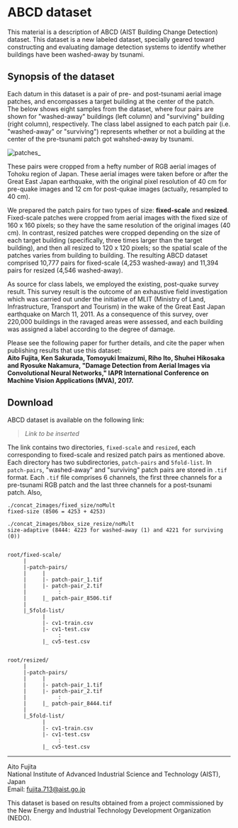 # ABCD dataset

This material is a description of ABCD (AIST Building Change Detection) dataset.
This dataset is a new labeled dataset, specially geared toward constructing and evaluating damage detection systems to identify whether buildings have been washed-away by tsunami.


## Synopsis of the dataset
Each datum in this dataset is a pair of pre- and post-tsunami aerial image patches, and encompasses a target building at the center of the patch.   
The below shows eight samples from the dataset, where four pairs are shown for "washed-away" buildings (left column) and "surviving" building (right column), respectively. The class label assigned to each patch pair (i.e. "washed-away" or "surviving") represents whether or not a building at the center of the pre-tsunami patch got wahshed-away by tsunami. 

![patches_](https://user-images.githubusercontent.com/13417696/27384118-b5539e1e-56c8-11e7-9c0c-7d06b899763f.png)

These pairs were cropped from a hefty number of RGB aerial images of Tohoku region of Japan. These aerial images were taken before or after the Great East Japan earthquake, with the original pixel resolution of 40 cm for pre-quake images and 12 cm for post-qukae images (actually, resampled to 40 cm).

We prepared the patch pairs for two types of size: **fixed-scale** and **resized**. Fixed-scale patches were cropped from aerial images with the fixed size of 160 x 160 pixels; so they have the same resolution of the original images (40 cm). In contrast, resized patches  were cropped depending on the size of each target building (specifically, three times larger than the target building), and then all resized to 120 x 120 pixels; so the spatial scale of the patches varies from building to building.
The resulting ABCD dataset comprised 10,777 pairs for fixed-scale (4,253 washed-away) and 11,394 pairs for resized (4,546 washed-away). 

As source for class labels, we employed the existing, post-quake survey result. This survey result is the outcome of an exhaustive
field investigation which was carried out under the initiative of MLIT (Ministry of Land, Infrastructure, Transport and Tourism) in the wake of the Great East Japan earthquake on March 11, 2011. As a consequence of this survey, over 220,000 buildings in the ravaged areas were assessed, and each building was assigned a label according to the degree of damage.


Please see the following paper for further details, and cite the paper when publishing results that use this dataset:  
**Aito Fujita, Ken Sakurada, Tomoyuki Imaizumi, Riho Ito, Shuhei Hikosaka and Ryosuke Nakamura, "Damage Detection from Aerial Images
via Convolutional Neural Networks," IAPR International Conference on Machine Vision Applications (MVA), 2017.**


## Download

ABCD dataset is available on the following link: 
> *Link to be inserted*  

The link contains two directories, `fixed-scale` and `resized`, each corresponding to fixed-scale and resized patch pairs as mentioned above. Each directory has two subdirectories, `patch-pairs` and `5fold-list`. In `patch-pairs`, "washed-away" and "surviving" patch pairs are stored in `.tif` format. Each `.tif` file comprises 6 channels, the first three channels for a pre-tsunami RGB patch and the last three channels for a post-tsunami patch. Also, 

```
./concat_2images/fixed_size/noMult
fixed-size (8506 = 4253 + 4253)

./concat_2images/bbox_size_resize/noMult
size-adaptive (8444: 4223 for washed-away (1) and 4221 for surviving (0))


root/fixed-scale/
     |
     |-patch-pairs/
     |     |
     |     |- patch-pair_1.tif
     |     |- patch-pair_2.tif
     |          :
     |     |_ patch-pair_8506.tif
     |
     |_5fold-list/
           |
           |- cv1-train.csv
           |- cv1-test.csv
                :
           |_ cv5-test.csv


root/resized/
     |
     |-patch-pairs/
     |     |
     |     |- patch-pair_1.tif
     |     |- patch-pair_2.tif
     |          :
     |     |_ patch-pair_8444.tif
     |
     |_5fold-list/
           |
           |- cv1-train.csv
           |- cv1-test.csv
                :
           |_ cv5-test.csv

```

---

Aito Fujita  
National Institute of Advanced Industrial Science and Technology (AIST), Japan  
Email: fujita.713@aist.go.jp  

This dataset is based on results obtained from a project commissioned by the New Energy and Industrial Technology Development Organization (NEDO).
